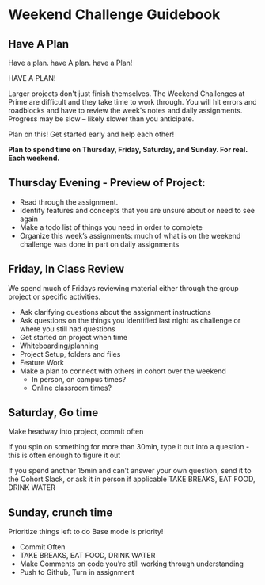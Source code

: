 # Weekend Challenge Guidebook

## Have A Plan

Have a plan. have A plan. have a Plan!

HAVE A PLAN!

Larger projects don't just finish themselves. The Weekend Challenges at Prime are difficult and they take time to work through. You will hit errors and roadblocks and have to review the week's notes and daily assignments. Progress may be slow – likely slower than you anticipate.

Plan on this! Get started early and help each other!

**Plan to spend time on Thursday, Friday, Saturday, and Sunday. For real. Each weekend.**


## Thursday Evening - Preview of Project:
- Read through the assignment. 
- Identify features and concepts that you are unsure about or need to see again
- Make a todo list of things you need in order to complete
- Organize this week’s assignments: much of what is on the weekend challenge was done in part on daily assignments

## Friday, In Class Review
We spend much of Fridays reviewing material either through the group project or specific activities.

- Ask clarifying questions about the assignment instructions
- Ask questions on the things you identified last night as challenge or where you still had questions
- Get started on project when time
- Whiteboarding/planning
- Project Setup, folders and files
- Feature Work
- Make a plan to connect with others in cohort over the weekend
    - In person, on campus times?
    - Online classroom times?


## Saturday, Go time
Make headway into project, commit often

If you spin on something for more than 30min, type it out into a question - this is often enough to figure it out

If you spend another 15min and can’t answer your own question, send it to the Cohort Slack, or ask it in person if applicable
TAKE BREAKS, EAT FOOD, DRINK WATER

## Sunday, crunch time

Prioritize things left to do
Base mode is priority!
- Commit Often
- TAKE BREAKS, EAT FOOD, DRINK WATER
- Make Comments on code you’re still working through understanding
- Push to Github, Turn in assignment
